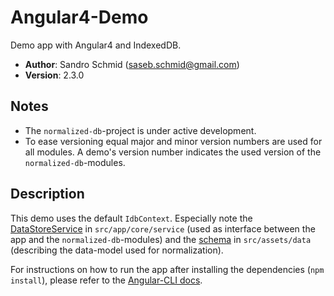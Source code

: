 # Angular4-Demo

Demo app with Angular4 and IndexedDB.

 - **Author**: Sandro Schmid ([saseb.schmid@gmail.com](<mailto:saseb.schmid@gmail.com>))
 - **Version**: 2.3.0

## Notes

 - The `normalized-db`-project is under active development.
 - To ease versioning equal major and minor version numbers are used for all modules. A demo's version number indicates the used version of the `normalized-db`-modules.
 
## Description
 
This demo uses the default `IdbContext`. Especially note the 
[DataStoreService](https://github.com/normalized-db/examples/blob/master/angular-demo/src/app/core/service/data-store.service.ts) 
in `src/app/core/service` (used as interface between the app and the `normalized-db`-modules) 
and the [schema](https://github.com/normalized-db/examples/blob/master/angular-demo/src/assets/data/schema.ts)
in `src/assets/data` (describing the data-model used for normalization).

For instructions on how to run the app after installing the dependencies (`npm install`), please refer to the [Angular-CLI docs](https://cli.angular.io/).
